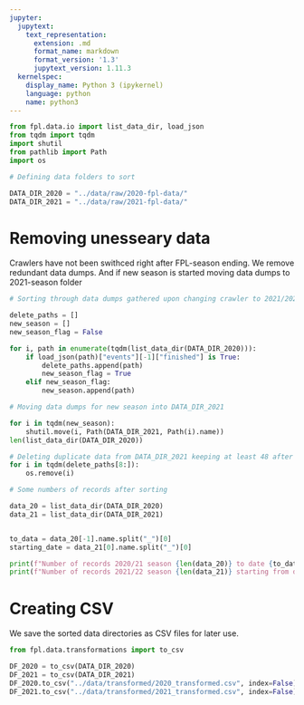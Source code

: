 ```yaml
---
jupyter:
  jupytext:
    text_representation:
      extension: .md
      format_name: markdown
      format_version: '1.3'
      jupytext_version: 1.11.3
  kernelspec:
    display_name: Python 3 (ipykernel)
    language: python
    name: python3
---
```


```python
from fpl.data.io import list_data_dir, load_json
from tqdm import tqdm
import shutil
from pathlib import Path
import os
```

```python
# Defining data folders to sort

DATA_DIR_2020 = "../data/raw/2020-fpl-data/"
DATA_DIR_2021 = "../data/raw/2021-fpl-data/"
```

# Removing unesseary data
Crawlers have not been swithced right after FPL-season ending. We remove redundant data dumps. And if new season is started moving data dumps to 2021-season folder

```python
# Sorting through data dumps gathered upon changing crawler to 2021/2022 season

delete_paths = []
new_season = []
new_season_flag = False

for i, path in enumerate(tqdm(list_data_dir(DATA_DIR_2020))):
    if load_json(path)["events"][-1]["finished"] is True:
        delete_paths.append(path)
        new_season_flag = True
    elif new_season_flag:
        new_season.append(path)


```

```python
# Moving data dumps for new season into DATA_DIR_2021

for i in tqdm(new_season):
    shutil.move(i, Path(DATA_DIR_2021, Path(i).name))
len(list_data_dir(DATA_DIR_2020))
```

```python
# Deleting duplicate data from DATA_DIR_2021 keeping at least 48 after season is finished
for i in tqdm(delete_paths[8:]):
    os.remove(i)
```

```python
# Some numbers of records after sorting

data_20 = list_data_dir(DATA_DIR_2020)
data_21 = list_data_dir(DATA_DIR_2021)


to_data = data_20[-1].name.split("_")[0]
starting_date = data_21[0].name.split("_")[0]

print(f"Number of records 2020/21 season {len(data_20)} to date {to_data}")
print(f"Number of records 2021/22 season {len(data_21)} starting from date {starting_date}")
```

# Creating CSV
We save the sorted data directories as CSV files for later use.

```python
from fpl.data.transformations import to_csv
```

```python
DF_2020 = to_csv(DATA_DIR_2020)
DF_2021 = to_csv(DATA_DIR_2021)
DF_2020.to_csv("../data/transformed/2020_transformed.csv", index=False)
DF_2021.to_csv("../data/transformed/2021_transformed.csv", index=False)
```

```python

```
